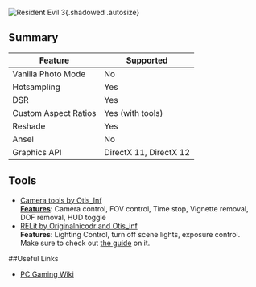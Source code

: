 ![Resident Evil 3](Images\re3_header.png "Shot by ItsYFP"){.shadowed .autosize}

## Summary

Feature | Supported
--|--
Vanilla Photo Mode | No
Hotsampling | Yes
DSR | Yes
Custom Aspect Ratios | Yes (with tools)
Reshade | Yes
Ansel | No
Graphics API | DirectX 11, DirectX 12
 
## Tools

* [Camera tools by Otis_Inf](https://www.patreon.com/Otis_Inf/posts)  
**[Features](https://opm.fransbouma.com/Cameras/re3.htm)**: Camera control, FOV control, Time stop, Vignette removal, DOF removal, HUD toggle
* [RELit by Originalnicodr and Otis_inf](https://github.com/originalnicodr/RELit)  
**Features**: Lighting Control, turn off scene lights, exposure control.  
Make sure to check out [the guide](https://framedsc.com/GeneralGuides/relit.htm) on it. 


##Useful Links

* [PC Gaming Wiki](https://www.pcgamingwiki.com/wiki/Resident_Evil_3_\(2020)
